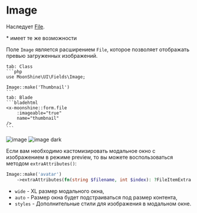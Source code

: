 # Image

Наследует [File](/docs/{{version}}/fields/file).

\* имеет те же возможности

Поле `Image` является расширением `File`, которое позволяет отображать превью загруженных изображений.

~~~tabs
tab: Class
```php
use MoonShine\UI\Fields\Image;

Image::make('Thumbnail')
```
tab: Blade
```bladehtml
<x-moonshine::form.file
    :imageable="true"
    name="thumbnail"
/>
```
~~~

![image](https://raw.githubusercontent.com/moonshine-software/doc/3.x/resources/screenshots/image.png#light)
![image dark](https://raw.githubusercontent.com/moonshine-software/doc/3.x/resources/screenshots/image_dark.png#dark)

Если вам необходимо кастомизировать модальное окно с изображением в режиме preview, то вы можете воспользоваться методом `extraAttributes()`:

```php
Image::make('avatar')
    ->extraAttributes(fn(string $filename, int $index): ?FileItemExtra => new FileItemExtra(wide: false, auto: true, styles: 'width: 250px;')),
```

- `wide` - XL размер модального окна,
- `auto` - Размер окна будет подстраиваться под размер контента,
- `styles` - Дополнительные стили для изображения в модальном окне.
